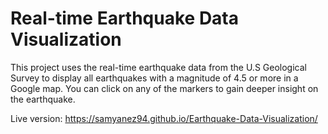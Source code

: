 # Real-time Earthquake Data Visualization
This project uses the real-time earthquake data from the U.S Geological Survey to display all earthquakes with a magnitude of 4.5 or more in a Google map. You can click on any of the markers to gain deeper insight on the earthquake.

Live version: https://samyanez94.github.io/Earthquake-Data-Visualization/

